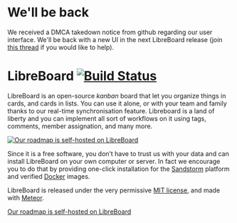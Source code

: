 # We'll be back

We received a DMCA takedown notice from github regarding our user interface.
We'll be back with a new UI in the next LibreBoard release (join
[this thread][new-ui] if you would like to help).

# LibreBoard [![Build Status][travis-status]][travis-link]

LibreBoard is an open-source *kanban* board that let you organize things in
cards, and cards in lists. You can use it alone, or with your team and family
thanks to our real-time synchronisation feature. Libreboard is a land of liberty
and you can implement all sort of workflows on it using tags, comments, member
assignation, and many more.

[![Our roadmap is self-hosted on LibreBoard][thumbnail]][roadmap]

Since it is a free software, you don’t have to trust us with your data and can
install LibreBoard on your own computer or server. In fact we encourage you to
do that by providing one-click installation for the
[Sandstorm](https://sandstorm.io) platform and verified
[Docker](https://www.docker.com) images.

LibreBoard is released under the very permissive [MIT license](LICENSE), and
made with [Meteor](https://www.meteor.com).

[Our roadmap is self-hosted on LibreBoard][roadmap]

[new-ui]: https://github.com/libreboard/libreboard/issues/94
[travis-status]: https://travis-ci.org/libreboard/libreboard.svg
[travis-link]: https://travis-ci.org/libreboard/libreboard.svg
[thumbnail]: http://i.imgur.com/IIdHUmW.png
[roadmap]: http://libreboard.com/boards/MeSsFJaSqeuo9M6bs/libreboard-roadmap
